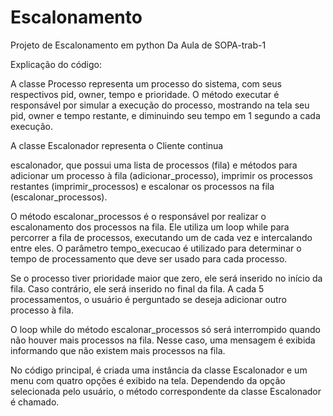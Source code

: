 # Escalonamento
 Projeto de Escalonamento em python Da Aula de SOPA-trab-1
 
Explicação do código:

A classe Processo representa um processo do sistema, com seus respectivos pid, owner, tempo e prioridade. O método executar é responsável por simular a execução do processo, mostrando na tela seu pid, owner e tempo restante, e diminuindo seu tempo em 1 segundo a cada execução.

A classe Escalonador representa o
Cliente
continua

escalonador, que possui uma lista de processos (fila) e métodos para adicionar um processo à fila (adicionar_processo), imprimir os processos restantes (imprimir_processos) e escalonar os processos na fila (escalonar_processos).

O método escalonar_processos é o responsável por realizar o escalonamento dos processos na fila. Ele utiliza um loop while para percorrer a fila de processos, executando um de cada vez e intercalando entre eles. O parâmetro tempo_execucao é utilizado para determinar o tempo de processamento que deve ser usado para cada processo.

Se o processo tiver prioridade maior que zero, ele será inserido no início da fila. Caso contrário, ele será inserido no final da fila. A cada 5 processamentos, o usuário é perguntado se deseja adicionar outro processo à fila.

O loop while do método escalonar_processos só será interrompido quando não houver mais processos na fila. Nesse caso, uma mensagem é exibida informando que não existem mais processos na fila.

No código principal, é criada uma instância da classe Escalonador e um menu com quatro opções é exibido na tela. Dependendo da opção selecionada pelo usuário, o método correspondente da classe Escalonador é chamado.
